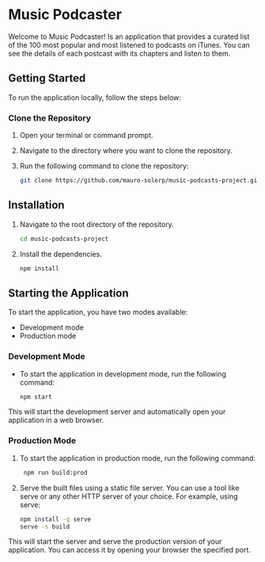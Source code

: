 # Music Podcaster

Welcome to Music Podcaster! Is an application that provides a curated list of the 100 most popular and most listened to podcasts on iTunes. You can see the details of each postcast with its chapters and listen to them.

## Getting Started

To run the application locally, follow the steps below:

### Clone the Repository

1. Open your terminal or command prompt.
2. Navigate to the directory where you want to clone the repository.
3. Run the following command to clone the repository:

   ```bash
   git clone https://github.com/mauro-solerp/music-podcasts-project.git
    ```

## Installation

1. Navigate to the root directory of the repository.
    ```bash
   cd music-podcasts-project
    ```
2. Install the dependencies.
    ```bash
    npm install
     ```

## Starting the Application
To start the application, you have two modes available: 
-  Development mode
- Production mode
  
### Development Mode
- To start the application in development mode, run the following command:
    ```bash
    npm start
    ```
This will start the development server and automatically open your application in a web browser.

### Production Mode
1. To start the application in production mode, run the following command:
    ```bash
     npm run build:prod
     ```
2. Serve the built files using a static file server. You can use a tool like serve or any other HTTP server of your choice.
For example, using serve:
    ```bash
    npm install -g serve
    serve -s build
    ```
This will start the server and serve the production version of your application. You can access it by opening your browser  the specified port.


